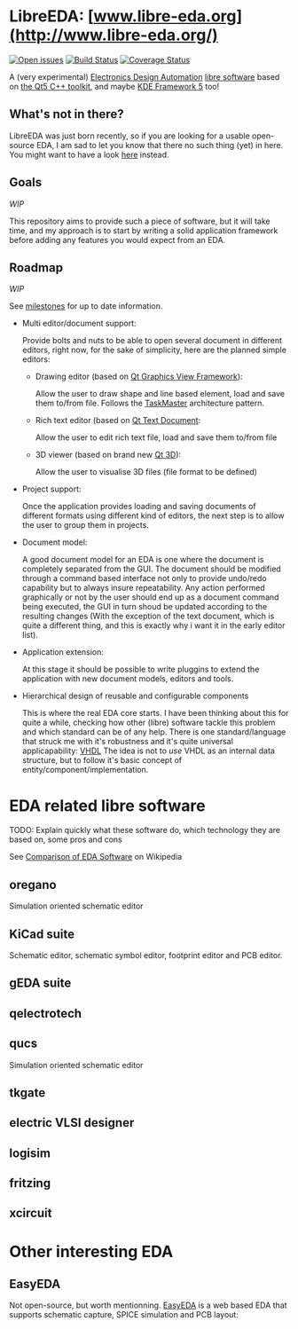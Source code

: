 # LibreEDA: [www.libre-eda.org](http://www.libre-eda.org/)

[![Open issues](https://img.shields.io/github/issues/chgans/LibreEDA.svg)](https://github.com/chgans/LibreEDA/issues)
[![Build Status](https://img.shields.io/travis/chgans/LibreEDA.svg)](https://travis-ci.org/chgans/LibreEDA)
[![Coverage Status](https://img.shields.io/coveralls/chgans/LibreEDA.svg)](https://coveralls.io/r/chgans/LibreEDA)

A (very experimental) [Electronics Design Automation](http://en.wikipedia.org/wiki/Electronic_design_automation)
[libre software](http://en.wikipedia.org/wiki/Free_software) based on
[the Qt5 C++ toolkit](http://www.qt.io), and maybe [KDE Framework 5](http://en.wikipedia.org/wiki/KDE_Frameworks_5) too!

## What's not in there?

LibreEDA was just born recently, so if you are looking for a usable open-source EDA, I am sad to let you know that
there no such thing (yet) in here. You might want to have a look
[here](http://www.gpleda.org) instead.

## Goals

*WIP*

This repository aims to provide such a piece of software, but it will take time,
and my approach is to start by writing a solid application framework before
adding any features you would expect from an EDA.


## Roadmap

*WIP*

See [milestones](https://github.com/chgans/LibreEDA/milestones) for up to date information.

* Multi editor/document support:

  Provide bolts and nuts to be able to open several document in different editors,
  right now, for the sake of simplicity, here are the planned simple editors:

  * Drawing editor (based on [Qt Graphics View Framework](http://doc-snapshots.qt.io/qt5-dev/graphicsview.html)):

    Allow the user to draw shape and line based element, load and save them to/from file.
    Follows the [TaskMaster](http://www.objectmentor.com/resources/articles/taskmast.pdf)
    architecture pattern.

  * Rich text editor (based on [Qt Text Document](http://doc-snapshots.qt.io/qt5-dev/qtextdocument.html):

    Allow the user to edit rich text file, load and save them to/from file

  * 3D viewer (based on brand new [Qt 3D](http://doc-snapshots.qt.io/qt5-dev/qt3drender-index.html)):

    Allow the user to visualise 3D files (file format to be defined)

* Project support:

  Once the application provides loading and saving documents of different formats using different
  kind of editors, the next step is to allow the user to group them in projects.

* Document model:

  A good document model for an EDA is one where the document is completely separated from the GUI.
  The document should be modified through a command based interface not only to provide undo/redo
  capability but to always insure repeatability. Any action performed graphically or not by the
  user should end up as a document command being executed, the GUI in turn shoud be updated
  according to the resulting changes (With the exception of the text document, which is
  quite a different thing, and this is exactly why i want it in the early editor list).

* Application extension:

  At this stage it should be possible to write pluggins to extend the application with new document models, editors and tools.

* Hierarchical design of reusable and configurable components

  This is where the real EDA core starts. I have been thinking about this for
  quite a while, checking how other (libre) software tackle this problem and
  which standard can be of any help. There is one standard/language that struck
  me with it's robustness and it's quite universal applicapability: [VHDL](en.wikipedia.org/wiki/VHDL)
  The idea is not to *use* VHDL as an internal data structure, but to follow it's basic concept of
  entity/component/implementation.


# EDA related libre software

TODO: Explain quickly what these software do, which technology they are based on, some pros and cons

See [Comparison of EDA Software](http://en.wikipedia.org/wiki/Comparison_of_EDA_Software)  on Wikipedia


## oregano

Simulation oriented schematic editor

## KiCad suite

Schematic editor, schematic symbol editor, footprint editor and PCB editor.

## gEDA suite

## qelectrotech

## qucs

Simulation oriented schematic editor

## tkgate

## electric VLSI designer

## logisim

## fritzing

## xcircuit

# Other interesting EDA

## EasyEDA

Not open-source, but worth mentionning. [EasyEDA](http://easyeda.com/) is a web based EDA that supports schematic capture, SPICE simulation and PCB layout:
